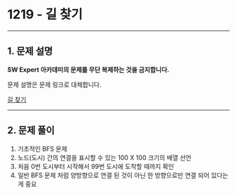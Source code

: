 # 1219 - 길 찾기

<hr/>

## 1. 문제 설명

**SW Expert 아카데미의 문제를 무단 복제하는 것을 금지합니다.**

문제 설명은 문제 링크로 대체합니다.

[길 찾기](<https://swexpertacademy.com/main/code/problem/problemDetail.do?contestProbId=AV14geLqABQCFAYD&categoryId=AV14geLqABQCFAYD&categoryType=CODE>)

------

## 2. 문제 풀이

1. 기초적인 BFS 문제
2. 노드(도시) 간의 연결을 표시할 수 있는 100 X 100 크기의 배열 선언
3. 처음 0번 도시부터 시작해서 99번 도시에 도착할 때까지 확인
4. 일반 BFS 문제 처럼 양방향으로 연결 된 것이 아닌 한 방향으로만 연결 되어 있다는게 중요
